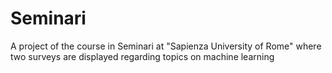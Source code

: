 # Seminari
A project of the course in Seminari at "Sapienza University of Rome" where two surveys are displayed regarding topics on machine learning
